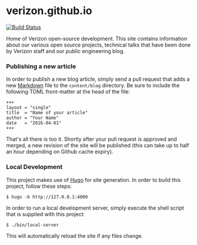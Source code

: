 # verizon.github.io

[![Build Status](https://travis-ci.org/Verizon/verizon.github.io.svg?branch=hugo)](https://travis-ci.org/Verizon/verizon.github.io)

Home of Verizon open-source development. This site contains information about our various open source projects, technical talks that have been done by Verizon staff and our public engineering blog.

### Publishing a new article

In order to publish a new blog article, simply send a pull request that adds a new [Markdown](https://github.com/adam-p/markdown-here/wiki/Markdown-Cheatsheet) file to the `content/blog` directory. Be sure to include the following TOML front-matter at the head of the file:

```
+++
layout = "single"
title  = "Name of your article"
author = "Your Name"
date   = "2016-04-01"
+++
```
That's all there is too it. Shortly after your pull request is approved and merged, a new revision of the site will be published (this can take up to half an hour depending on Github cache expiry).

### Local Development

This project makes use of [Hugo](https://gohugo.io/) for site generation. In order to build this project, follow these steps:

```
$ hugo -b http://127.0.0.1:4000
```

In order to run a local development server, simply execute the shell script that is supplied with this project:

```
$ ./bin/local-server
```

This will automatically reload the site if any files change.
